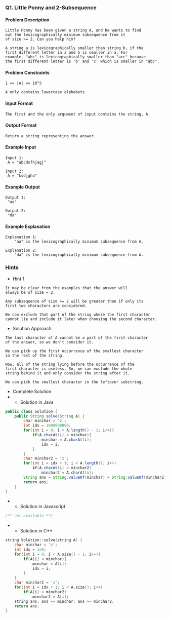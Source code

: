 ### Q1. Little Ponny and 2-Subsequence
#### Problem Description
```text
Little Ponny has been given a string A, and he wants to find 
out the lexicographically minimum subsequence from it 
of size >= 2. Can you help him?

A string a is lexicographically smaller than string b, if the 
first different letter in a and b is smaller in a. For 
example, "abc" is lexicographically smaller than "acc" because 
the first different letter is 'b' and 'c' which is smaller in "abc".
```
#### Problem Constraints
```text
1 <= |A| <= 10^5

A only contains lowercase alphabets.
```
#### Input Format
```text
The first and the only argument of input contains the string, A.
```
#### Output Format
```text
Return a string representing the answer.
```
#### Example Input
```text
Input 1:
 A = "abcdsfhjagj" 

Input 2:
 A = "ksdjgha" 
```
#### Example Output
```text
Output 1:
 "aa" 

Output 2:
 "da" 
```
#### Example Explanation
```text
Explanation 1:
    "aa" is the lexicographically minimum subsequence from A. 

Explanation 2:
    "da" is the lexicographically minimum subsequence from A. 
```
### Hints
* Hint 1
```text
It may be clear from the examples that the answer will 
always be of size = 2.

Any subsequence of size >= 2 will be greater than if only its 
first two characters are considered.

We can exclude that part of the string where the first character 
cannot lie and include it later when choosing the second character.
```
* Solution Approach
```text
The last character of A cannot be a part of the first character 
of the answer, so we don’t consider it.

We can pick up the first occurrence of the smallest character 
in the rest of the string.

Now, all of the string lying before the occurrence of the 
first character is useless. So, we can exclude the whole 
string behind it and only consider the string after it.

We can pick the smallest character in the leftover substring.
```
* Complete Solution
* * Solution in Java
```java
public class Solution {
    public String solve(String A) {
        char minchar = 'z';
        int idx = 1000000000;
        for(int i = 0; i < A.length() - 1; i++){
            if(A.charAt(i) < minchar){
                minchar = A.charAt(i);
                idx = i;
            }
        }
        char minchar2 = 'z';
        for(int i = idx + 1; i < A.length(); i++)
            if(A.charAt(i) < minchar2)
                minchar2 = A.charAt(i);
        String ans = String.valueOf(minchar) + String.valueOf(minchar2);
        return ans;
    }
}
```
* * Solution in Javascript
```javascript
/** not available **/
```
* * Solution in C++
```cpp
string Solution::solve(string A) {
    char minchar = 'z';
    int idx = 1e9;
    for(int i = 0; i < A.size() - 1; i++){
        if(A[i] < minchar){
            minchar = A[i];
            idx = i;
        }
    }
    char minchar2 = 'z';
    for(int i = idx + 1; i < A.size(); i++)
        if(A[i] < minchar2)
            minchar2 = A[i];
    string ans; ans += minchar; ans += minchar2;
    return ans;
}
```

